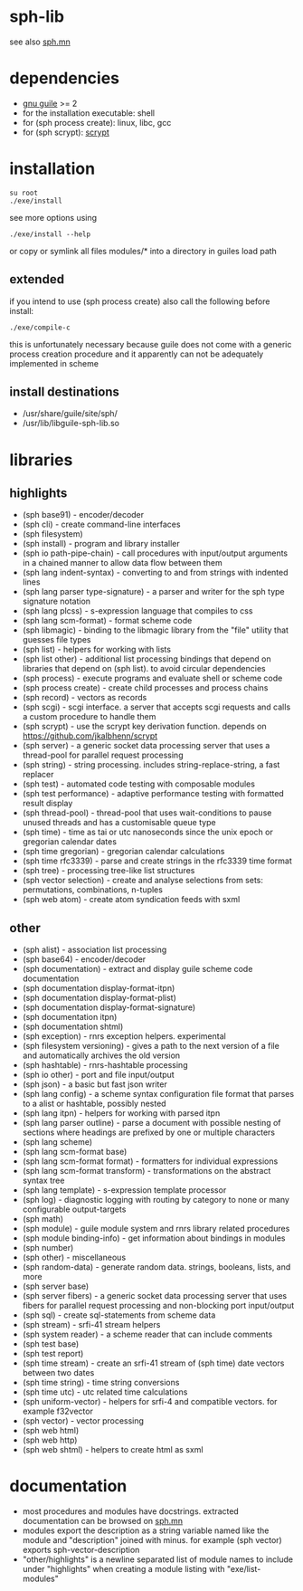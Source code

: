 # sph-lib
see also [sph.mn](http://sph.mn/computer/software/sph-lib.html)

# dependencies
* [gnu guile](https://www.gnu.org/software/guile/) >= 2
* for the installation executable: shell
* for (sph process create): linux, libc, gcc
* for (sph scrypt): [scrypt](https://github.com/jkalbhenn/scrypt)
# installation
```
su root
./exe/install
```
see more options using
```
./exe/install --help
```

or copy or symlink all files modules/* into a directory in guiles load path

## extended
if you intend to use (sph process create) also call the following before install:
```
./exe/compile-c
```

this is unfortunately necessary because guile does not come with a generic process creation procedure and it apparently can not be adequately implemented in scheme

## install destinations
* /usr/share/guile/site/sph/
* /usr/lib/libguile-sph-lib.so

# libraries
## highlights
* (sph base91) - encoder/decoder
* (sph cli) - create command-line interfaces
* (sph filesystem)
* (sph install) - program and library installer
* (sph io path-pipe-chain) - call procedures with input/output arguments in a chained manner to allow data flow between them
* (sph lang indent-syntax) - converting to and from strings with indented lines
* (sph lang parser type-signature) - a parser and writer for the sph type signature notation
* (sph lang plcss) - s-expression language that compiles to css
* (sph lang scm-format) - format scheme code
* (sph libmagic) - binding to the libmagic library from the "file" utility that guesses file types
* (sph list) - helpers for working with lists
* (sph list other) - additional list processing bindings that depend on libraries that depend on (sph list). to avoid circular dependencies
* (sph process) - execute programs and evaluate shell or scheme code
* (sph process create) - create child processes and process chains
* (sph record) - vectors as records
* (sph scgi) - scgi interface. a server that accepts scgi requests and calls a custom procedure to handle them
* (sph scrypt) - use the scrypt key derivation function. depends on https://github.com/jkalbhenn/scrypt
* (sph server) - a generic socket data processing server that uses a thread-pool for parallel request processing
* (sph string) - string processing. includes string-replace-string, a fast replacer
* (sph test) - automated code testing with composable modules
* (sph test performance) - adaptive performance testing with formatted result display
* (sph thread-pool) - thread-pool that uses wait-conditions to pause unused threads and has a customisable queue type
* (sph time) - time as tai or utc nanoseconds since the unix epoch or gregorian calendar dates
* (sph time gregorian) - gregorian calendar calculations
* (sph time rfc3339) - parse and create strings in the rfc3339 time format
* (sph tree) - processing tree-like list structures
* (sph vector selection) - create and analyse selections from sets: permutations, combinations, n-tuples
* (sph web atom) - create atom syndication feeds with sxml

## other
* (sph alist) - association list processing
* (sph base64) - encoder/decoder
* (sph documentation) - extract and display guile scheme code documentation
* (sph documentation display-format-itpn)
* (sph documentation display-format-plist)
* (sph documentation display-format-signature)
* (sph documentation itpn)
* (sph documentation shtml)
* (sph exception) - rnrs exception helpers. experimental
* (sph filesystem versioning) - gives a path to the next version of a file and automatically archives the old version
* (sph hashtable) - rnrs-hashtable processing
* (sph io other) - port and file input/output
* (sph json) - a basic but fast json writer
* (sph lang config) - a scheme syntax configuration file format that parses to a alist or hashtable, possibly nested
* (sph lang itpn) - helpers for working with parsed itpn
* (sph lang parser outline) - parse a document with possible nesting of sections where headings are prefixed by one or multiple characters
* (sph lang scheme)
* (sph lang scm-format base)
* (sph lang scm-format format) - formatters for individual expressions
* (sph lang scm-format transform) - transformations on the abstract syntax tree
* (sph lang template) - s-expression template processor
* (sph log) - diagnostic logging with routing by category to none or many configurable output-targets
* (sph math)
* (sph module) - guile module system and rnrs library related procedures
* (sph module binding-info) - get information about bindings in modules
* (sph number)
* (sph other) - miscellaneous
* (sph random-data) - generate random data. strings, booleans, lists, and more
* (sph server base)
* (sph server fibers) - a generic socket data processing server that uses fibers for parallel request processing and non-blocking port input/output
* (sph sql) - create sql-statements from scheme data
* (sph stream) - srfi-41 stream helpers
* (sph system reader) - a scheme reader that can include comments
* (sph test base)
* (sph test report)
* (sph time stream) - create an srfi-41 stream of (sph time) date vectors between two dates
* (sph time string) - time string conversions
* (sph time utc) - utc related time calculations
* (sph uniform-vector) - helpers for srfi-4 and compatible vectors. for example f32vector
* (sph vector) - vector processing
* (sph web html)
* (sph web http)
* (sph web shtml) - helpers to create html as sxml

# documentation
* most procedures and modules have docstrings. extracted documentation can be browsed on [sph.mn](http://sph.mn/computer/software/sph-lib.html)
* modules export the description as a string variable named like the module and "description" joined with minus. for example (sph vector) exports sph-vector-description
* "other/highlights" is a newline separated list of module names to include under "highlights" when creating a module listing with "exe/list-modules"
